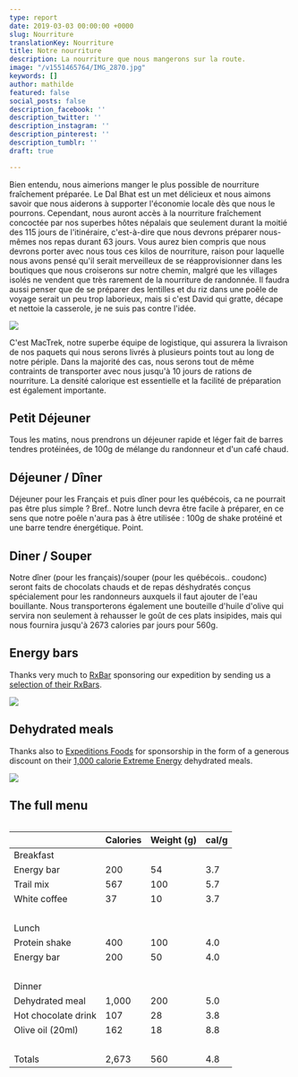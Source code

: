 ```yaml
---
type: report
date: 2019-03-03 00:00:00 +0000
slug: Nourriture
translationKey: Nourriture
title: Notre nourriture
description: La nourriture que nous mangerons sur la route.
image: "/v1551465764/IMG_2870.jpg"
keywords: []
author: mathilde
featured: false
social_posts: false
description_facebook: ''
description_twitter: ''
description_instagram: ''
description_pinterest: ''
description_tumblr: ''
draft: true

---
```

Bien entendu, nous aimerions manger le plus possible de nourriture fraîchement préparée. Le Dal Bhat est un met délicieux et nous aimons savoir que nous aiderons à supporter l'économie locale dès que nous le pourrons. Cependant, nous auront accès à la nourriture fraîchement concoctée par nos superbes hôtes népalais que seulement durant la moitié des 115 jours de l'itinéraire, c'est-à-dire que nous devrons préparer nous-mêmes nos repas durant 63 jours. Vous aurez bien compris que nous devrons porter avec nous tous ces kilos de nourriture, raison pour laquelle nous avons pensé qu'il serait merveilleux de se réapprovisionner dans les boutiques que nous croiserons sur notre chemin, malgré que les villages isolés ne vendent que très rarement de la nourriture de randonnée. Il faudra aussi penser que de se préparer des lentilles et du riz dans une poêle de voyage serait un peu trop laborieux, mais si c'est David qui gratte, décape et nettoie la casserole, je ne suis pas contre l'idée. 

![](https://res.cloudinary.com/wildernessprime/image/upload/w_800,dpr_auto/v1551710343/IMG_2289.jpg)

C'est MacTrek, notre superbe équipe de logistique, qui assurera la livraison de nos paquets qui nous serons livrés à plusieurs points tout au long de notre périple. Dans la majorité des cas, nous serons tout de même contraints de transporter avec nous jusqu'à 10 jours de rations de nourriture. La densité calorique est essentielle et la facilité de préparation est également importante.

## Petit Déjeuner

Tous les matins, nous prendrons un déjeuner rapide et léger fait de barres tendres protéinées, de 100g de mélange du randonneur et d'un café chaud. 

## Déjeuner / Dîner

Déjeuner pour les Français et puis dîner pour les québécois, ca ne pourrait pas être plus simple ? Bref.. Notre lunch devra être facile à préparer, en ce sens que notre poêle n'aura pas à être utilisée : 100g de shake protéiné et une barre tendre énergétique. Point.

## Diner / Souper

Notre dîner (pour les français)/souper (pour les québécois.. coudonc) seront faits de chocolats chauds et de repas déshydratés conçus spécialement pour les randonneurs auxquels il faut ajouter de l'eau bouillante. Nous transporterons également une bouteille d'huile d'olive qui servira non seulement à rehausser le goût de ces plats insipides, mais qui nous fournira jusqu'à 2673 calories par jours pour 560g.

## Energy bars

Thanks very much to [RxBar](https://www.rxbar.com/) sponsoring our expedition by sending us a [selection of their RxBars](https://www.rxbar.com/shop/rxbar.html/).

![](https://res.cloudinary.com/wildernessprime/image/upload/w_800,dpr_auto/v1551711153/bs12thumbnail_1.jpg)

## Dehydrated meals

Thanks also to [Expeditions Foods](https://expeditionfoods.com/) for sponsorship in the form of a generous discount on their [1,000 calorie Extreme Energy](https://expeditionfoods.com/collections/1000kcal) dehydrated meals.

![](https://res.cloudinary.com/wildernessprime/image/upload/w_800,dpr_auto/v1551711026/spaghettibolognaise_1000_v4__orange_1000x1000.jpg)

## The full menu

<div style="width:100%; overflow:auto;">
<table class="tableizer-table">
<thead><tr class="tableizer-firstrow"><th></th><th>Calories</th><th>Weight (g)</th><th>cal/g</th></tr></thead><tbody>
<tr><td>Breakfast</td><td> </td><td> </td><td> </td></tr>
<tr><td>Energy bar</td><td>200</td><td>54</td><td>3.7</td></tr>
<tr><td>Trail mix</td><td>567</td><td>100</td><td>5.7</td></tr>
<tr><td>White coffee</td><td>37</td><td>10</td><td>3.7</td></tr>
<tr><td> </td><td> </td><td> </td><td> </td></tr>
<tr><td>Lunch</td><td> </td><td> </td><td> </td></tr>
<tr><td>Protein shake</td><td>400</td><td>100</td><td>4.0</td></tr>
<tr><td>Energy bar</td><td>200</td><td>50</td><td>4.0</td></tr>
<tr><td> </td><td> </td><td> </td><td> </td></tr>
<tr><td>Dinner</td><td> </td><td> </td><td> </td></tr>
<tr><td>Dehydrated meal</td><td>1,000</td><td>200</td><td>5.0</td></tr>
<tr><td>Hot chocolate drink</td><td>107</td><td>28</td><td>3.8</td></tr>
<tr><td>Olive oil (20ml)</td><td>162</td><td>18</td><td>8.8</td></tr>
<tr><td> </td><td> </td><td> </td><td> </td></tr>
<tr><td>Totals</td><td>2,673</td><td>560</td><td>4.8</td></tr>
</tbody></table>
</div>